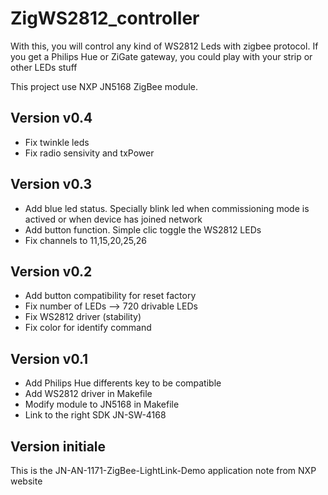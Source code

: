 # ZigWS2812_controller

With this, you will control any kind of WS2812 Leds with zigbee protocol.
If you get a Philips Hue or ZiGate gateway, you could play with your strip or other LEDs stuff

This project use NXP JN5168 ZigBee module.

## Version v0.4

* Fix twinkle leds
* Fix radio sensivity and txPower

## Version v0.3

* Add blue led status. Specially blink led when commissioning mode is actived or when device has joined network
* Add button function. Simple clic toggle the WS2812 LEDs
* Fix channels to 11,15,20,25,26

## Version v0.2

* Add button compatibility for reset factory
* Fix number of LEDs --> 720 drivable LEDs
* Fix WS2812 driver (stability)
* Fix color for identify command

## Version v0.1

* Add Philips Hue differents key to be compatible
* Add WS2812 driver in Makefile
* Modify module to JN5168 in Makefile
* Link to the right SDK  JN-SW-4168

## Version initiale
This is the JN-AN-1171-ZigBee-LightLink-Demo application note from NXP website
